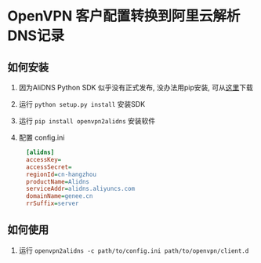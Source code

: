 # OpenVPN 客户配置转换到阿里云解析DNS记录

## 如何安装
1. 因为AliDNS Python SDK 似乎没有正式发布, 没办法用pip安装, 可从[这里](https://help.aliyun.com/document_detail/dns/sdk/sdk.html)下载
2. 运行 `python setup.py install` 安装SDK
3. 运行 `pip install openvpn2alidns` 安装软件
4. 配置 config.ini

    ```ini
      [alidns]
      accessKey=
      accessSecret=
      regionId=cn-hangzhou
      productName=Alidns
      serviceAddr=alidns.aliyuncs.com
      domainName=genee.cn
      rrSuffix=server
    ```

## 如何使用
1. 运行 `openvpn2alidns -c path/to/config.ini path/to/openvpn/client.d`
